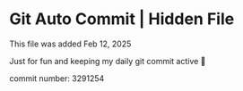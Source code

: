 # Git Auto Commit | Hidden File

This file was added Feb 12, 2025

Just for fun and keeping my daily git commit active 🤪

commit number: 3291254
